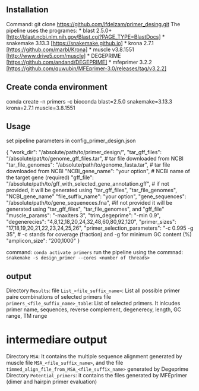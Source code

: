 ## Installation ##
Command: git clone https://github.com/lfdelzam/primer_desing.git
The pipeline uses the programes:
	* blast 2.5.0+ [http://blast.ncbi.nlm.nih.gov/Blast.cgi?PAGE_TYPE=BlastDocs]
	* snakemake 3.13.3 [https://snakemake.github.io]
	* krona 2.7.1 [https://github.com/marbl/Krona]
	* muscle v3.8.1551 [http://www.drive5.com/muscle]
	* DEGEPRIME [https://github.com/andand/DEGEPRIME]
	* mfeprimer 3.2.2 [https://github.com/quwubin/MFEprimer-3.0/releases/tag/v3.2.2]

## Create conda environment ##
conda create -n primers -c bioconda blast=2.5.0 snakemake=3.13.3 krona=2.7.1 muscle=3.8.1551

## Usage ##

set pipeline parameters in config_primer_design.json

{
  "work_dir": "/absolute/path/to/primer_design/",
  "tar_gff_files": "/absolute/pat/to/genome_gff_files.tar",  # tar file downloaded from NCBI 
  "tar_file_genomes": "/absolute/path/to/genome_fasta.tar",  # tar file downloaded from NCBI
  "NCBI_gene_name": "your option", # NCBI name of the target gene (required) 
  "gff_file": "/absolute/path/to/gff_with_selected_gene_annotation.gff", # if not provided, it will be generated using "tar_gff_files", "tar_file_genomes", "NCBI_gene_name"
  "file_suffix_name": "your option",
  "gene_sequences": "/absolute/path/to/gene_sequeneces.fna", #if not provided it will be generated using "tar_gff_files", "tar_file_genomes", and "gff_file" 
  "muscle_params": "-maxiters 3",
  "trim_degeprime": "-min 0.9",
  "degenerecies": "4,8,12,18,20,24,32,48,60,80,92,120",
  "primer_sizes": "17,18,19,20,21,22,23,24,25,26",
  "primer_selection_parameters": "-c 0.995 -g 35", # -c stands for coverage (fraction) and -g for minimum GC content (%)
   "amplicon_size": "200,1000"
}

command: `conda activate primers`
run the pipeline using the commnad: `snakemake -s design_primer --cores <number of threads>`

## output ##

Directory `Results`: 
		file `List_<file_suffix_name>`: List all possible primer paire combinations of selected primers
		file `primers_<file_suffix_name>_table`: List of selected primers. It inlcudes primer name, sequences, reverse complement, degenerecy, length, GC range, TM range

# intermediare output #
Directory `MSA`: It contains the multiple sequence alignment generated by muscle file `MSA_<file_suffix_name>`, and the file `timmed_align_file_from_MSA_<file_suffix_name>` generated by Degeprime
Directory `Potential_primers`: it contains the files generated by MFEprimer (dimer and hairpin primer evaluation)

